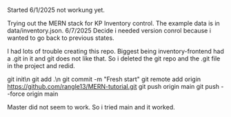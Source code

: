 Started 6/1/2025 not workung yet.

Trying out the MERN stack for KP Inventory control. The example data is in data/inventory.json.
6/7/2025
Decide i needed version conrol because i wanted to go back to previous states.

I had lots of trouble creating this repo.  Biggest being inventory-frontend had a .git in it and git does not like that. So i deleted the git repo and the .git file in the project and redid.

git init\n
git add .\n
git commit -m "Fresh start"
git remote add origin https://github.com/rangle13/MERN-tutorial.git
git push origin main
git push --force origin main

Master did not seem to work. So i tried main and it worked.